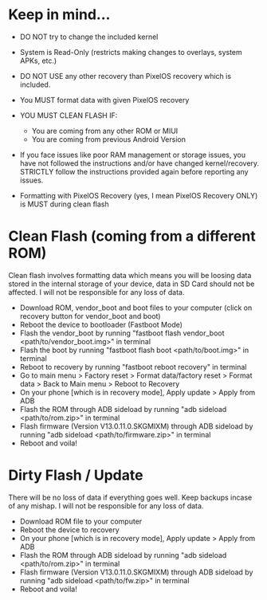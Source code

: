 # Keep in mind...
- DO NOT try to change the included kernel
- System is Read-Only (restricts making changes to overlays, system APKs, etc.)
- DO NOT USE any other recovery than PixelOS recovery which is included.
- You MUST format data with given PixelOS recovery
- YOU MUST CLEAN FLASH IF:
    - You are coming from any other ROM or MIUI
    - You are coming from previous Android Version

- If you face issues like poor RAM management or storage issues, you have not followed the instructions and/or have changed kernel/recovery. STRICTLY follow the instructions provided again before reporting any issues.
- Formatting with PixelOS Recovery (yes, I mean PixelOS Recovery ONLY) is MUST during clean flash

# Clean Flash (coming from a different ROM)
Clean flash involves formatting data which means you will be loosing data stored in the internal storage of your device, data in SD Card should not be affected. I will not be responsible for any loss of data.
- Download ROM, vendor_boot and boot files to your computer (click on recovery button for vendor_boot and boot)
- Reboot the device to bootloader (Fastboot Mode)
- Flash the vendor_boot by running "fastboot flash vendor_boot <path/to/vendor_boot.img>" in terminal
- Flash the boot by running "fastboot flash boot <path/to/boot.img>" in terminal
- Reboot to recovery by running "fastboot reboot recovery" in terminal
- Go to main menu > Factory reset > Format data/factory reset >  Format data >  Back to Main menu > Reboot to Recovery
- On your phone [which is in recovery mode], Apply update > Apply from ADB 
- Flash the ROM through ADB sideload by running "adb sideload <path/to/rom.zip>" in terminal
- Flash firmware (Version V13.0.11.0.SKGMIXM) through ADB sideload by running "adb sideload <path/to/firmware.zip>" in terminal
- Reboot and voila!

# Dirty Flash / Update
There will be no loss of data if everything goes well. Keep backups incase of any mishap. I will not be responsible for any loss of data.
- Download ROM file to your computer
- Reboot the device to recovery
- On your phone [which is in recovery mode], Apply update > Apply from ADB 
- Flash the ROM through ADB sideload by running "adb sideload <path/to/rom.zip>" in terminal
- Flash firmware (Version V13.0.11.0.SKGMIXM) through ADB sideload by running "adb sideload <path/to/fw.zip>" in terminal
- Reboot and voila!
